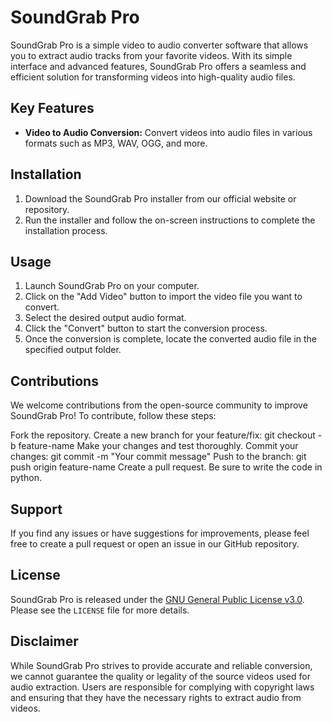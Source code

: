 # SoundGrab Pro

SoundGrab Pro is a simple video to audio converter software that allows you to extract audio tracks from your favorite videos. With its simple interface and advanced features, SoundGrab Pro offers a seamless and efficient solution for transforming videos into high-quality audio files.

## Key Features

- **Video to Audio Conversion:** Convert videos into audio files in various formats such as MP3, WAV, OGG, and more.

## Installation

1. Download the SoundGrab Pro installer from our official website or repository.
2. Run the installer and follow the on-screen instructions to complete the installation process.

## Usage

1. Launch SoundGrab Pro on your computer.
2. Click on the "Add Video" button to import the video file you want to convert.
3. Select the desired output audio format.
4. Click the "Convert" button to start the conversion process.
5. Once the conversion is complete, locate the converted audio file in the specified output folder.

## Contributions

We welcome contributions from the open-source community to improve SoundGrab Pro!
To contribute, follow these steps:

Fork the repository.
Create a new branch for your feature/fix: git checkout -b feature-name
Make your changes and test thoroughly.
Commit your changes: git commit -m "Your commit message"
Push to the branch: git push origin feature-name
Create a pull request.
Be sure to write the code in python.

## Support

If you find any issues or have suggestions for improvements, please feel free to create a pull request or open an issue in our GitHub repository.

## License

SoundGrab Pro is released under the [GNU General Public License v3.0](https://www.gnu.org/licenses/gpl-3.0.en.html). Please see the `LICENSE` file for more details.

## Disclaimer

While SoundGrab Pro strives to provide accurate and reliable conversion, we cannot guarantee the quality or legality of the source videos used for audio extraction. Users are responsible for complying with copyright laws and ensuring that they have the necessary rights to extract audio from videos.